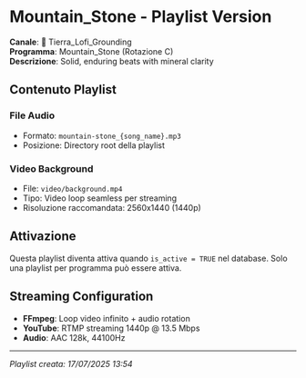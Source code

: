 # Mountain_Stone - Playlist Version

**Canale**: 🌱 Tierra_Lofi_Grounding  
**Programma**: Mountain_Stone (Rotazione C)  
**Descrizione**: Solid, enduring beats with mineral clarity

## Contenuto Playlist

### File Audio
- Formato: `mountain-stone_{song_name}.mp3`
- Posizione: Directory root della playlist

### Video Background
- File: `video/background.mp4`
- Tipo: Video loop seamless per streaming
- Risoluzione raccomandata: 2560x1440 (1440p)

## Attivazione
Questa playlist diventa attiva quando `is_active = TRUE` nel database.
Solo una playlist per programma può essere attiva.

## Streaming Configuration
- **FFmpeg**: Loop video infinito + audio rotation
- **YouTube**: RTMP streaming 1440p @ 13.5 Mbps
- **Audio**: AAC 128k, 44100Hz

---
*Playlist creata: 17/07/2025 13:54*
